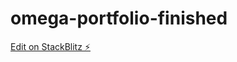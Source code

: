 # omega-portfolio-finished

[Edit on StackBlitz ⚡️](https://stackblitz.com/edit/omega-portfolio-finished)